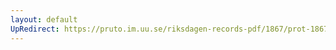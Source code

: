 ```yaml
---
layout: default
UpRedirect: https://pruto.im.uu.se/riksdagen-records-pdf/1867/prot-1867--ak--501/prot-1867--ak--501_007.pdf
---
```


